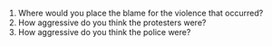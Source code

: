 1. Where would you place the blame for the violence that occurred?  
2. How aggressive do you think the protesters were?  
3. How aggressive do you think the police were?